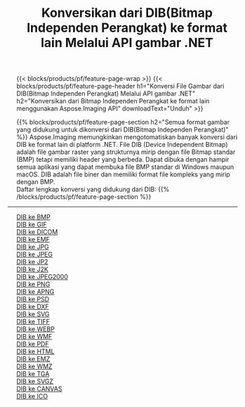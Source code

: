 ﻿---
title: Konversikan dari DIB(Bitmap Independen Perangkat) ke format lain Melalui API gambar .NET 
weight: 3920
url: /id/net/conversion/from/dib 
lang: id
langdirlevel: 2
locales: zh-hans,ja,it,ru,de,es,fr,nl,id,lt,pl,pt,vi,tr,ko,zh-hant,ar,hi,th,sv,cs,uk,he
description: Menggunakan Aspose.Imaging Anda dapat dengan mudah mengonversi dari DIB(Bitmap Independen Perangkat) ke format lain
---

{{< blocks/products/pf/feature-page-wrap >}}
{{< blocks/products/pf/feature-page-header h1="Konversi File Gambar dari DIB(Bitmap Independen Perangkat) Melalui API gambar .NET" h2="Konversikan dari Bitmap Independen Perangkat ke format lain menggunakan Aspose.Imaging API" downloadText="Unduh" >}}


{{% blocks/products/pf/feature-page-section  h2="Semua format gambar yang didukung untuk dikonversi dari DIB(Bitmap Independen Perangkat)" %}}
Aspose.Imaging memungkinkan mengotomatiskan banyak konversi dari DIB ke format lain di platform .NET. File DIB (Device Independent Bitmap) adalah file gambar raster yang strukturnya mirip dengan file Bitmap standar (BMP) tetapi memiliki header yang berbeda. Dapat dibuka dengan hampir semua aplikasi yang dapat membuka file BMP standar di Windows maupun macOS. DIB adalah file biner dan memiliki format file kompleks yang mirip dengan BMP.
<br/>
Daftar lengkap konversi yang didukung dari DIB:
{{% /blocks/products/pf/feature-page-section %}}
<div class="container-fluid productfamilypage bg-gray">
    <div class="convertypes bg-gray agp-content section">
        <div class="container">
		<hr style="margin-left:-20px;"/>
		<div class="row other-converters">
		    <div class='col-md-2 other-converter remove-lp remove-rp'><a href="/imaging/id/net/conversion/dib-to-bmp" >DIB ke BMP</a></div><div class='col-md-2 other-converter remove-lp remove-rp'><a href="/imaging/id/net/conversion/dib-to-gif" >DIB ke GIF</a></div><div class='col-md-2 other-converter remove-lp remove-rp'><a href="/imaging/id/net/conversion/dib-to-dicom" >DIB ke DICOM</a></div><div class='col-md-2 other-converter remove-lp remove-rp'><a href="/imaging/id/net/conversion/dib-to-emf" >DIB ke EMF</a></div><div class='col-md-2 other-converter remove-lp remove-rp'><a href="/imaging/id/net/conversion/dib-to-jpg" >DIB ke JPG</a></div><div class='col-md-2 other-converter remove-lp remove-rp'><a href="/imaging/id/net/conversion/dib-to-jpeg" >DIB ke JPEG</a></div><div class='col-md-2 other-converter remove-lp remove-rp'><a href="/imaging/id/net/conversion/dib-to-jp2" >DIB ke JP2</a></div><div class='col-md-2 other-converter remove-lp remove-rp'><a href="/imaging/id/net/conversion/dib-to-j2k" >DIB ke J2K</a></div><div class='col-md-2 other-converter remove-lp remove-rp'><a href="/imaging/id/net/conversion/dib-to-jpeg2000" >DIB ke JPEG2000</a></div><div class='col-md-2 other-converter remove-lp remove-rp'><a href="/imaging/id/net/conversion/dib-to-png" >DIB ke PNG</a></div><div class='col-md-2 other-converter remove-lp remove-rp'><a href="/imaging/id/net/conversion/dib-to-apng" >DIB ke APNG</a></div><div class='col-md-2 other-converter remove-lp remove-rp'><a href="/imaging/id/net/conversion/dib-to-psd" >DIB ke PSD</a></div><div class='col-md-2 other-converter remove-lp remove-rp'><a href="/imaging/id/net/conversion/dib-to-dxf" >DIB ke DXF</a></div><div class='col-md-2 other-converter remove-lp remove-rp'><a href="/imaging/id/net/conversion/dib-to-svg" >DIB ke SVG</a></div><div class='col-md-2 other-converter remove-lp remove-rp'><a href="/imaging/id/net/conversion/dib-to-tiff" >DIB ke TIFF</a></div><div class='col-md-2 other-converter remove-lp remove-rp'><a href="/imaging/id/net/conversion/dib-to-webp" >DIB ke WEBP</a></div><div class='col-md-2 other-converter remove-lp remove-rp'><a href="/imaging/id/net/conversion/dib-to-wmf" >DIB ke WMF</a></div><div class='col-md-2 other-converter remove-lp remove-rp'><a href="/imaging/id/net/conversion/dib-to-pdf" >DIB ke PDF</a></div><div class='col-md-2 other-converter remove-lp remove-rp'><a href="/imaging/id/net/conversion/dib-to-html" >DIB ke HTML</a></div><div class='col-md-2 other-converter remove-lp remove-rp'><a href="/imaging/id/net/conversion/dib-to-emz" >DIB ke EMZ</a></div><div class='col-md-2 other-converter remove-lp remove-rp'><a href="/imaging/id/net/conversion/dib-to-wmz" >DIB ke WMZ</a></div><div class='col-md-2 other-converter remove-lp remove-rp'><a href="/imaging/id/net/conversion/dib-to-tga" >DIB ke TGA</a></div><div class='col-md-2 other-converter remove-lp remove-rp'><a href="/imaging/id/net/conversion/dib-to-svgz" >DIB ke SVGZ</a></div><div class='col-md-2 other-converter remove-lp remove-rp'><a href="/imaging/id/net/conversion/dib-to-canvas" >DIB ke CANVAS</a></div><div class='col-md-2 other-converter remove-lp remove-rp'><a href="/imaging/id/net/conversion/dib-to-ico" >DIB ke ICO</a></div>
                </div>
        </div>
    </div>
</div>
<br/>

